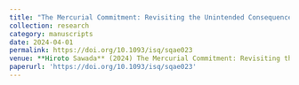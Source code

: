 ```yaml
---
title: "The Mercurial Commitment: Revisiting the Unintended Consequences of Military Humanitarian Intervention and Anti-atrocity Norms"
collection: research
category: manuscripts
date: 2024-04-01
permalink: https://doi.org/10.1093/isq/sqae023
venue: **Hiroto Sawada** (2024) The Mercurial Commitment: Revisiting the Unintended Consequences of Military Humanitarian Intervention and Anti-atrocity Norms 'International Studies Qarterly'
paperurl: 'https://doi.org/10.1093/isq/sqae023'
---
```

